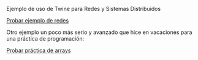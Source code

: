 Ejemplo de uso de Twine para Redes y Sistemas Distribuidos

[Probar ejemplo de redes](RySD.html)

Otro ejemplo un poco más serio y avanzado que hice en vacaciones para una práctica de programación:

[Probar práctica de arrays](array.html)
